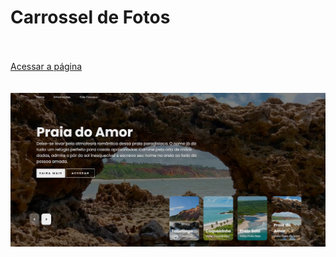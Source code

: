<h1>Carrossel de Fotos</h1>
<br>
<br>
<a href="https://carrossel-nordeste.netlify.app">Acessar a página</a>
<br>
<br>
<br>
<img src="https://github.com/Alineaalvess/carrossel/blob/main/img/principal.png?raw=true)">

